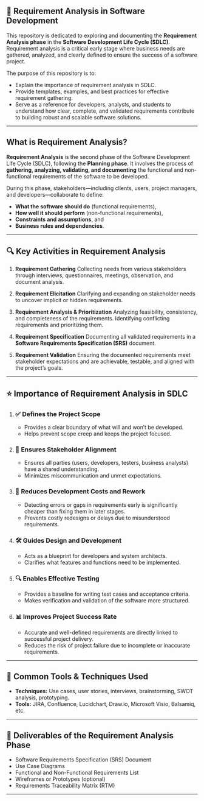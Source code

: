 ## 📘 Requirement Analysis in Software Development

This repository is dedicated to exploring and documenting the **Requirement Analysis phase** in the **Software Development Life Cycle (SDLC)**. Requirement analysis is a critical early stage where business needs are gathered, analyzed, and clearly defined to ensure the success of a software project.

The purpose of this repository is to:

* Explain the importance of requirement analysis in SDLC.
* Provide templates, examples, and best practices for effective requirement gathering.
* Serve as a reference for developers, analysts, and students to understand how clear, complete, and validated requirements contribute to building robust and scalable software solutions.

---
## What is Requirement Analysis?

**Requirement Analysis** is the second phase of the Software Development Life Cycle (SDLC), following the **Planning phase**. It involves the process of **gathering, analyzing, validating, and documenting** the functional and non-functional requirements of the software to be developed.

During this phase, stakeholders—including clients, users, project managers, and developers—collaborate to define:

* **What the software should do** (functional requirements),
* **How well it should perform** (non-functional requirements),
* **Constraints and assumptions**, and
* **Business rules and dependencies**.

---

## 🔍 **Key Activities in Requirement Analysis**

1. **Requirement Gathering**
   Collecting needs from various stakeholders through interviews, questionnaires, meetings, observation, and document analysis.

2. **Requirement Elicitation**
   Clarifying and expanding on stakeholder needs to uncover implicit or hidden requirements.

3. **Requirement Analysis & Prioritization**
   Analyzing feasibility, consistency, and completeness of the requirements. Identifying conflicting requirements and prioritizing them.

4. **Requirement Specification**
   Documenting all validated requirements in a **Software Requirements Specification (SRS)** document.

5. **Requirement Validation**
   Ensuring the documented requirements meet stakeholder expectations and are achievable, testable, and aligned with the project’s goals.

---

## ⭐ **Importance of Requirement Analysis in SDLC**

1. ### ✅ **Defines the Project Scope**

   * Provides a clear boundary of what will and won’t be developed.
   * Helps prevent scope creep and keeps the project focused.

2. ### 🚀 **Ensures Stakeholder Alignment**

   * Ensures all parties (users, developers, testers, business analysts) have a shared understanding.
   * Minimizes miscommunication and unmet expectations.

3. ### 💸 **Reduces Development Costs and Rework**

   * Detecting errors or gaps in requirements early is significantly cheaper than fixing them in later stages.
   * Prevents costly redesigns or delays due to misunderstood requirements.

4. ### 🛠️ **Guides Design and Development**

   * Acts as a blueprint for developers and system architects.
   * Clarifies what features and functions need to be implemented.

5. ### 🔍 **Enables Effective Testing**

   * Provides a baseline for writing test cases and acceptance criteria.
   * Makes verification and validation of the software more structured.

6. ### 📊 **Improves Project Success Rate**

   * Accurate and well-defined requirements are directly linked to successful project delivery.
   * Reduces the risk of project failure due to incomplete or inaccurate requirements.

---

## 📘 **Common Tools & Techniques Used**

* **Techniques:** Use cases, user stories, interviews, brainstorming, SWOT analysis, prototyping.
* **Tools:** JIRA, Confluence, Lucidchart, Draw\.io, Microsoft Visio, Balsamiq, etc.

---

## 🧾 **Deliverables of the Requirement Analysis Phase**

* Software Requirements Specification (SRS) Document
* Use Case Diagrams
* Functional and Non-Functional Requirements List
* Wireframes or Prototypes (optional)
* Requirements Traceability Matrix (RTM)

---
